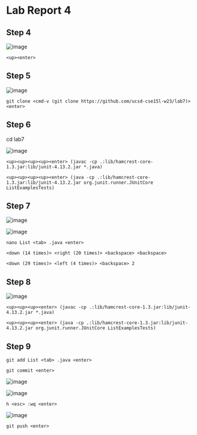 # Lab Report 4

## Step 4

![image](https://user-images.githubusercontent.com/63521936/221541238-2feeadb1-1f2f-4666-976b-f844fd0e7ed9.png)

`<up><enter>`
  
## Step 5
  
![image](https://user-images.githubusercontent.com/63521936/221542247-d25c7891-3543-47ae-b7b8-a4a6a2c86074.png)


`git clone <cmd-v (git clone https://github.com/ucsd-cse15l-w23/lab7)> <enter>`
  
## Step 6
  
cd lab7
  
![image](https://user-images.githubusercontent.com/63521936/221547105-94a3a5fa-dc0b-44fa-ad7d-31187c137669.png)

`<up><up><up><up><enter> (javac -cp .:lib/hamcrest-core-1.3.jar:lib/junit-4.13.2.jar *.java)`
  
  
`<up><up><up><up><enter> (java -cp .:lib/hamcrest-core-1.3.jar:lib/junit-4.13.2.jar org.junit.runner.JUnitCore ListExamplesTests)`

## Step 7
  
![image](https://user-images.githubusercontent.com/63521936/221547283-975d9d5d-63bc-4d0e-8fcf-4040253adca2.png)

![image](https://user-images.githubusercontent.com/63521936/221547358-1003f0e2-3ccd-4c52-b1d4-db29efba6722.png)


`nano List <tab> .java <enter>`
  
`<down (14 times)> <right (20 times)> <backspace> <backspace>`
  
`<down (29 times)> <left (4 times)> <backspace> 2`
  
## Step 8
  
![image](https://user-images.githubusercontent.com/63521936/221547825-6888b433-cff1-4ab4-b0ce-4cfe2971e1d8.png)

`<up><up><up><enter> (javac -cp .:lib/hamcrest-core-1.3.jar:lib/junit-4.13.2.jar *.java)`
  
`<up><up><up><enter> (java -cp .:lib/hamcrest-core-1.3.jar:lib/junit-4.13.2.jar org.junit.runner.JUnitCore ListExamplesTests)`
  
## Step 9
  
`git add List <tab> .java <enter>`
  
`git commit <enter>`

![image](https://user-images.githubusercontent.com/63521936/221548374-ac931e96-b1e4-4fdf-9b9a-4d55d8949192.png)

![image](https://user-images.githubusercontent.com/63521936/221548442-e37c05cf-417e-41bc-85d4-1fdf065fa988.png)
  
`h <esc> :wq <enter>`

![image](https://user-images.githubusercontent.com/63521936/221548539-1640be72-020b-40a0-b391-7d3734edf6ce.png)

`git push <enter>`
